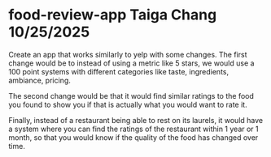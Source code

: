# food-review-app Taiga Chang 10/25/2025

Create an app that works similarly to yelp with some changes. The first change would be to instead of using a metric like 5 stars, we would use a 100 point systems with different categories like taste, ingredients, ambiance, pricing.

The second change would be that it would find similar ratings to the food you found to show you if that is actually what you would want to rate it.

Finally, instead of a restaurant being able to rest on its laurels, it would have a system where you can find the ratings of the restaurant within 1 year or 1 month, so that you would know if the quality of the food has changed over time.


